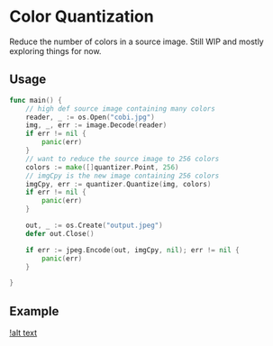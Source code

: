 # Color Quantization
Reduce the number of colors in a source image. Still WIP and mostly exploring things for now.

## Usage
```go
func main() {
	// high def source image containing many colors
	reader, _ := os.Open("cobi.jpg")
	img, _, err := image.Decode(reader)
	if err != nil {
		panic(err)
	}
	// want to reduce the source image to 256 colors
	colors := make([]quantizer.Point, 256)
	// imgCpy is the new image containing 256 colors
	imgCpy, err := quantizer.Quantize(img, colors)
	if err != nil {
		panic(err)
	}

	out, _ := os.Create("output.jpeg")
	defer out.Close()

	if err := jpeg.Encode(out, imgCpy, nil); err != nil {
		panic(err)
	}

}
```

## Example
[!alt text](https://github.com/alabianca/quantizer/blob/main/examples/basic/cobi.jpg)
